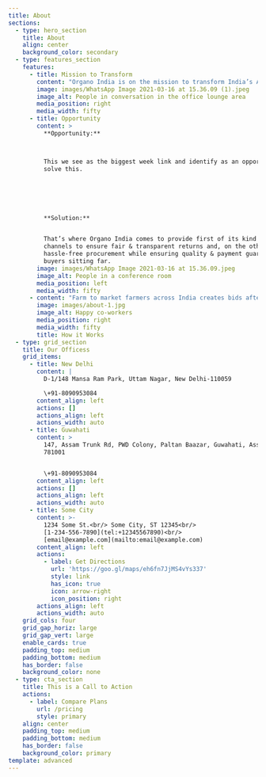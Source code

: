 ```yaml
---
title: About
sections:
  - type: hero_section
    title: About
    align: center
    background_color: secondary
  - type: features_section
    features:
      - title: Mission to Transform
        content: "Organo India is on the mission to transform India’s Agri ecosystem digitally while ensuring transparent & fair returns to farmers & hassle-free bulk buying of Agri produce for bulk buyers Across India.\n\n\n\n\nVision: Transform Agri to Highest-paying profession for all Agri stakeholders, especially farmers\n\nMission:\_ Provide Best class technology, Farmgate value addition, Create a Robust end to end supply chain.\n\n**USP: **Standardization at farm gate & hassle-free procurement\n"
        image: images/WhatsApp Image 2021-03-16 at 15.36.09 (1).jpeg
        image_alt: People in conversation in the office lounge area
        media_position: right
        media_width: fifty
      - title: Opportunity
        content: >
          **Opportunity:**



          This we see as the biggest week link and identify as an opportunity to
          solve this.






          **Solution:**


          That’s where Organo India comes to provide first of its kind formal
          channels to ensure fair & transparent returns and, on the other hand,
          hassle-free procurement while ensuring quality & payment guarantee to
          buyers sitting far.
        image: images/WhatsApp Image 2021-03-16 at 15.36.09.jpeg
        image_alt: People in a conference room
        media_position: left
        media_width: fifty
      - content: "Farm to market farmers across India creates bids after harvest on our platform, with MSP.\n\nOur team performs the quality check, ensure the quality of material and upload all info with image, COA & videos online.\n\nPotential buyers from across the nation bid on the produce\n\nFarmer get notified of the highest bid, and he can choose to accept or reject,\n\n\_if the farmer accept, the buyer notified and promoted to pay a small deposit and choose the delivery method\n\nWe bring the material to a common value addition centre for quality improvement.\n\nWe complete the supply chain and deliver material to the buyer doorstep.\n"
        image: images/about-1.jpg
        image_alt: Happy co-workers
        media_position: right
        media_width: fifty
        title: How it Works
  - type: grid_section
    title: Our Officess
    grid_items:
      - title: New Delhi
        content: |
          D-1/148 Mansa Ram Park, Uttam Nagar, New Delhi-110059

          \+91-8090953084
        content_align: left
        actions: []
        actions_align: left
        actions_width: auto
      - title: Guwahati
        content: >
          147, Assam Trunk Rd, PWD Colony, Paltan Baazar, Guwahati, Assam
          781001 


          \+91-8090953084
        content_align: left
        actions: []
        actions_align: left
        actions_width: auto
      - title: Some City
        content: >-
          1234 Some St.<br/> Some City, ST 12345<br/>
          [1-234-556-7890](tel:+12345567890)<br/>
          [email@example.com](mailto:email@example.com)
        content_align: left
        actions:
          - label: Get Directions
            url: 'https://goo.gl/maps/eh6fn7JjMS4vYs337'
            style: link
            has_icon: true
            icon: arrow-right
            icon_position: right
        actions_align: left
        actions_width: auto
    grid_cols: four
    grid_gap_horiz: large
    grid_gap_vert: large
    enable_cards: true
    padding_top: medium
    padding_bottom: medium
    has_border: false
    background_color: none
  - type: cta_section
    title: This is a Call to Action
    actions:
      - label: Compare Plans
        url: /pricing
        style: primary
    align: center
    padding_top: medium
    padding_bottom: medium
    has_border: false
    background_color: primary
template: advanced
---
```

